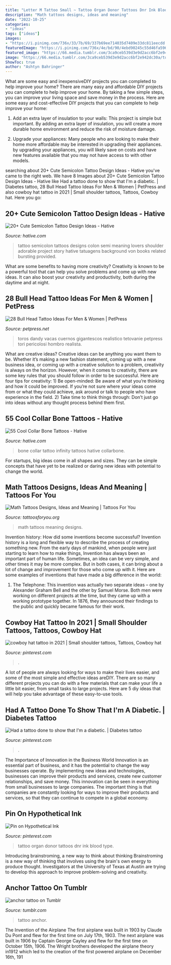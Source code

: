 ```yaml
---
title: "Letter M Tattoo Small ~ Tattoo Organ Donor Tattoos Dnr Ink Blood Type"
description: "Math tattoos designs, ideas and meaning"
date: "2022-10-25"
categories:
- "ideas"
tags: ["ideas"]
images:
- "https://i.pinimg.com/736x/33/7b/69/337b69ee714035d7409e33dc811eecdd.jpg"
featuredImage: "https://i.pinimg.com/736x/4e/bd/90/4ebd90245c55d46fa596dfb3a7b884ee--diabetes-future-tattoos.jpg"
featured_image: "https://66.media.tumblr.com/3ca9ceb539d3e9d2acc6bf2e942dc30a/tumblr_n4loukIFq61s1nzhoo1_500.jpg"
image: "https://66.media.tumblr.com/3ca9ceb539d3e9d2acc6bf2e942dc30a/tumblr_n4loukIFq61s1nzhoo1_500.jpg"
ShowToc: true
author: "Ashtyn Bahringer"
---
```



What are some easy and inexpensiveDIY projects you can completed to help improve your home?
There are many easy and affordable DIY projects you can complete to help improve your home. By taking a few simple steps, you can improve your living space and save money in the process. Here are some easy and cost-effective DIY projects that you can complete to help improve your home: 
1. Add an extra layer of insulation to your walls: This project is simple but important. By adding an extra layer of insulation, you will create a more durable home environment and reduce the risk of moisture damage. 

2. Upgrade your appliances: Many people who are looking to make their home more affordable may be interested in upgrading their appliances. by upgrading your appliances, you will likely save on costs and have new features available that you may not have access to with other models. 


	

		
searching about 20+ Cute Semicolon Tattoo Design Ideas - Hative you've came to the right web. We have 8 Images about 20+ Cute Semicolon Tattoo Design Ideas - Hative like Had a tattoo done to show that I&#039;m a diabetic. | Diabetes tattoo, 28 Bull Head Tattoo Ideas For Men &amp; Women | PetPress and also cowboy hat tattoo in 2021 | Small shoulder tattoos, Tattoos, Cowboy hat. Here you go:
		
    
## 20+ Cute Semicolon Tattoo Design Ideas - Hative

<img loading=lazy src="https://hative.com/wp-content/uploads/2014/03/semicolon-tattoos/11-semi-colon-on-shoulder.jpg" onerror="this.onerror=null;this.src='https://tse2.mm.bing.net/th?id=OIP.pL6qivTlAerZ30zKnF4tsgHaJ4&amp;pid=15.1';" alt="20+ Cute Semicolon Tattoo Design Ideas - Hative">

_Source: hative.com_

>tattoo semicolon tattoos designs colon semi meaning lovers shoulder adorable project story hative tatuagens background von books related bursting provided. 

	

What are some benefits to having more creativity?
Creativity is known to be a powerful tool that can help you solve problems and come up with new ideas. It can also boost your creativity and productivity, both during the daytime and at night.

    
## 28 Bull Head Tattoo Ideas For Men &amp; Women | PetPress

<img loading=lazy src="https://cdn.petpress.net/wp-content/uploads/2020/02/12040059/design-idea-bull-head-tattoo-animal-3d.jpg" onerror="this.onerror=null;this.src='https://tse4.mm.bing.net/th?id=OIP.F8IBYuIAC8LglHL2HtwZ5QHaKa&amp;pid=15.1';" alt="28 Bull Head Tattoo Ideas For Men &amp; Women | PetPress">

_Source: petpress.net_

>toros dandy vacas cuernos gigantescos realistico tetovanie petpress tori pericolosi hombro realista. 

	

What are creative ideas?
Creative ideas can be anything you want them to be. Whether it’s making a new fashion statement, coming up with a new business idea, or coming up with a creative solution to a problem, creativity is always on the horizon. However, when it comes to creativity, there are some key rules that you should follow in order to be successful. Here are four tips for creativity: 1) Be open-minded: Be aware of what you’re thinking and how it could be improved. If you’re not sure where your ideas come from or what they could achieve, ask around or talk to people who have experience in the field. 2) Take time to think things through: Don’t just go into ideas without any thought process behind them first.

    
## 55 Cool Collar Bone Tattoos - Hative

<img loading=lazy src="https://hative.com/wp-content/uploads/2014/03/collar-bone-tattoos/family-infinity-collar-bone-tattoo-51.jpg" onerror="this.onerror=null;this.src='https://tse4.mm.bing.net/th?id=OIP.iW6tY4L6P8QuZXZOD_nk5QHaHa&amp;pid=15.1';" alt="55 Cool Collar Bone Tattoos - Hative">

_Source: hative.com_

>bone collar tattoo infinity tattoos hative collarbone. 

	

For startups, big ideas come in all shapes and sizes. They can be simple concepts that have yet to be realized or daring new ideas with potential to change the world.

    
## Math Tattoos Designs, Ideas And Meaning | Tattoos For You

<img loading=lazy src="https://www.tattoosforyou.org/wp-content/uploads/2016/03/Small-Math-Tattoos.jpg" onerror="this.onerror=null;this.src='https://tse4.mm.bing.net/th?id=OIP.EPFMM80P37txOyvfZUmmPAHaO0&amp;pid=15.1';" alt="Math Tattoos Designs, Ideas and Meaning | Tattoos For You">

_Source: tattoosforyou.org_

>math tattoos meaning designs. 

	

Invention history: How did some inventions become successful?
Invention history is a long and flexible way to describe the process of creating something new. From the early days of mankind, when people were just starting to learn how to make things, Invention has always been an important part of human life. Sometimes, an idea can be very simple, and other times it may be more complex. But in both cases, it can bring about a lot of change and improvement for those who come up with it. Here are some examples of inventions that have made a big difference in the world:
1. The Telephone: This invention was actually two separate ideas – one by Alexander Graham Bell and the other by Samuel Morse. Both men were working on different projects at the time, but they came up with a working prototype together. In 1876, they announced their findings to the public and quickly became famous for their work.


    
## Cowboy Hat Tattoo In 2021 | Small Shoulder Tattoos, Tattoos, Cowboy Hat

<img loading=lazy src="https://i.pinimg.com/736x/33/7b/69/337b69ee714035d7409e33dc811eecdd.jpg" onerror="this.onerror=null;this.src='https://tse3.mm.bing.net/th?id=OIP.DdnIuBqwSoxI4-piNYFBRQHaOk&amp;pid=15.1';" alt="cowboy hat tattoo in 2021 | Small shoulder tattoos, Tattoos, Cowboy hat">

_Source: pinterest.com_

>. 

	

A lot of people are always looking for ways to make their lives easier, and some of the most simple and effective ideas areDIY. There are so many different projects you can do with a few materials that can make your life a little bit easier, from small tasks to large projects. Here are 5 diy ideas that will help you take advantage of these easy-to-use tools.

    
## Had A Tattoo Done To Show That I&#039;m A Diabetic. | Diabetes Tattoo

<img loading=lazy src="https://i.pinimg.com/736x/4e/bd/90/4ebd90245c55d46fa596dfb3a7b884ee--diabetes-future-tattoos.jpg" onerror="this.onerror=null;this.src='https://tse1.mm.bing.net/th?id=OIP.SFWDxVqsJMSGErtYx45K8AHaE6&amp;pid=15.1';" alt="Had a tattoo done to show that I&#039;m a diabetic. | Diabetes tattoo">

_Source: pinterest.com_

>. 

	

The Importance of Innovation in the Business World
Innovation is an essential part of business, and it has the potential to change the way businesses operate. By implementing new ideas and technologies, businesses can improve their products and services, create new customer relationships, and save money. This innovation can be seen in everything from small businesses to large companies. The important thing is that companies are constantly looking for ways to improve their products and services, so that they can continue to compete in a global economy.

    
## Pin On Hypothetical Ink

<img loading=lazy src="https://i.pinimg.com/736x/ae/d2/87/aed287fdc3c09c0a2aa0a3186faf7bb7--ink.jpg" onerror="this.onerror=null;this.src='https://tse1.mm.bing.net/th?id=OIP.R3B_rFQkqkYfpcl2OHsqrwHaJ4&amp;pid=15.1';" alt="Pin on Hypothetical Ink">

_Source: pinterest.com_

>tattoo organ donor tattoos dnr ink blood type. 

	

Introducing brainstroming, a new way to think about thinking
Brainstroming is a new way of thinking that involves using the brain's own energy to produce thought. Investigators at the University of Texas at Austin are trying to develop this approach to improve problem-solving and creativity.

    
## Anchor Tattoo On Tumblr

<img loading=lazy src="https://66.media.tumblr.com/3ca9ceb539d3e9d2acc6bf2e942dc30a/tumblr_n4loukIFq61s1nzhoo1_500.jpg" onerror="this.onerror=null;this.src='https://tse2.mm.bing.net/th?id=OIP.VgLITl6SY71LEDqqUJrCHQHaLL&amp;pid=15.1';" alt="anchor tattoo on Tumblr">

_Source: tumblr.com_

>tattoo anchor. 

	

The Invention of the Airplane
The first airplane was built in 1903 by Claude Du Pont and flew for the first time on July 17th, 1903. The next airplane was built in 1906 by Captain George Cayley and flew for the first time on October 15th, 1906. The Wright brothers developed the airplane theory in1912 which led to the creation of the first powered airplane on December 16th, 191

